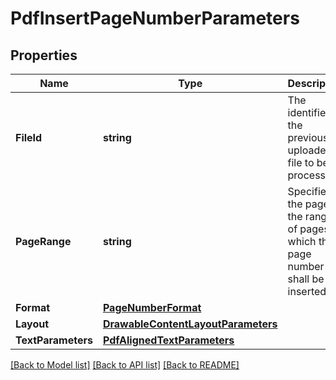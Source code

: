 # PdfInsertPageNumberParameters

## Properties

Name | Type | Description | Notes
------------ | ------------- | ------------- | -------------
**FileId** | **string** | The identifier of the previously uploaded file to be processed. | 
**PageRange** | **string** | Specifies the page or the range of pages on which the page number shall be inserted. | 
**Format** | [**PageNumberFormat**](PageNumberFormat.md) |  | [optional] 
**Layout** | [**DrawableContentLayoutParameters**](DrawableContentLayoutParameters.md) |  | [optional] 
**TextParameters** | [**PdfAlignedTextParameters**](PdfAlignedTextParameters.md) |  | [optional] 

[[Back to Model list]](../README.md#documentation-for-models) [[Back to API list]](../README.md#documentation-for-api-endpoints) [[Back to README]](../README.md)


